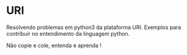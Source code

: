 # URI
Resolvendo problemas em python3 da plataforma URI.
Exemplos para contribuir no entendimento da linguagem python.

Não copie e cole, entenda e aprenda !
